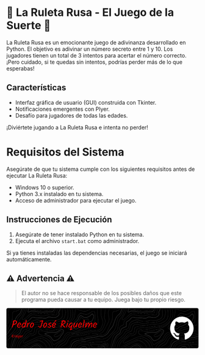# 🎲 La Ruleta Rusa - El Juego de la Suerte 🎲

<p></p>

La Ruleta Rusa es un emocionante juego de adivinanza desarrollado en Python. El objetivo es adivinar un número secreto entre 1 y 10. Los jugadores tienen un total de 3 intentos para acertar el número correcto. ¡Pero cuidado, si te quedas sin intentos, podrías perder más de lo que esperabas!

## Características

- Interfaz gráfica de usuario (GUI) construida con Tkinter.
- Notificaciones emergentes con Plyer.
- Desafío para jugadores de todas las edades.

¡Diviértete jugando a La Ruleta Rusa e intenta no perder!

# Requisitos del Sistema
Asegúrate de que tu sistema cumple con los siguientes requisitos antes de ejecutar La Ruleta Rusa:
- Windows 10 o superior.
- Python 3.x instalado en tu sistema.
- Acceso de administrador para ejecutar el juego.

## Instrucciones de Ejecución
1. Asegúrate de tener instalado Python en tu sistema.
2. Ejecuta el archivo `start.bat` como administrador.

Si ya tienes instaladas las dependencias necesarias, el juego se iniciará automáticamente.


## ⚠ Advertencia ⚠
> El autor no se hace responsable de los posibles daños que este programa pueda causar a tu equipo. Juega bajo tu propio riesgo.

<img src="image.png" class="banner">

